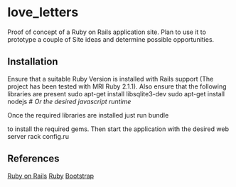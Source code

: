 love_letters
============
Proof of concept of a Ruby on Rails application site. Plan to use it to prototype a couple of Site ideas and determine possible opportunities.

Installation
------------
Ensure that a suitable Ruby Version is installed with Rails support (The project has been tested with MRI Ruby 2.1.1). Also ensure that the following libraries
are present
   sudo apt-get install libsqlite3-dev
   sudo apt-get install nodejs # *Or the desired javascript runtime*

Once the required libraries are installed just run
  bundle

to install the required gems. Then start the application with the desired web server
  rack config.ru

References
----------
[Ruby on Rails](http://rubyonrails.org/)
[Ruby](https://www.ruby-lang.org/en/)
[Bootstrap](http://getbootstrap.com/)